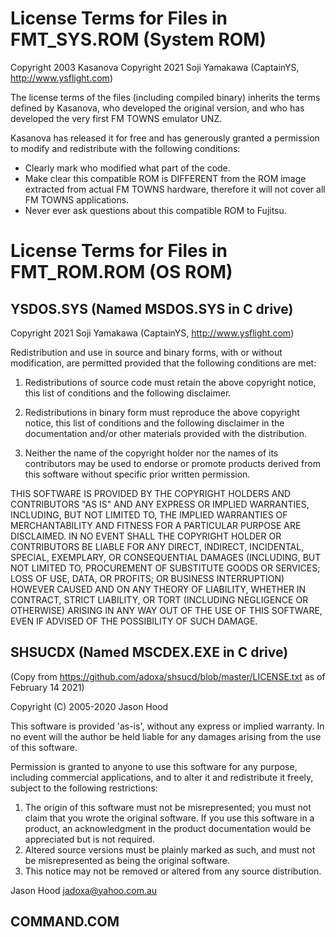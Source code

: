 # License Terms for Files in FMT_SYS.ROM (System ROM)

Copyright 2003 Kasanova
Copyright 2021 Soji Yamakawa (CaptainYS, http://www.ysflight.com)

The license terms of the files (including compiled binary) inherits the terms defined by Kasanova, who developed the original version, and who has developed the very first FM TOWNS emulator UNZ.

Kasanova has released it for free and has generously granted a permission to modify and redistribute with the following conditions:

- Clearly mark who modified what part of the code.
- Make clear this compatible ROM is DIFFERENT from the ROM image extracted from actual FM TOWNS hardware, therefore it will not cover all FM TOWNS applications.
- Never ever ask questions about this compatible ROM to Fujitsu.



# License Terms for Files in FMT_ROM.ROM (OS ROM)

## YSDOS.SYS (Named MSDOS.SYS in C drive)
Copyright 2021 Soji Yamakawa (CaptainYS, http://www.ysflight.com)

Redistribution and use in source and binary forms, with or without modification, are permitted provided that the following conditions are met:

1. Redistributions of source code must retain the above copyright notice, this list of conditions and the following disclaimer.

2. Redistributions in binary form must reproduce the above copyright notice, this list of conditions and the following disclaimer in the documentation and/or other materials provided with the distribution.

3. Neither the name of the copyright holder nor the names of its contributors may be used to endorse or promote products derived from this software without specific prior written permission.

THIS SOFTWARE IS PROVIDED BY THE COPYRIGHT HOLDERS AND CONTRIBUTORS "AS IS" AND ANY EXPRESS OR IMPLIED WARRANTIES, INCLUDING, BUT NOT LIMITED TO, THE IMPLIED WARRANTIES OF MERCHANTABILITY AND FITNESS FOR A PARTICULAR PURPOSE ARE DISCLAIMED. IN NO EVENT SHALL THE COPYRIGHT HOLDER OR CONTRIBUTORS BE LIABLE FOR ANY DIRECT, INDIRECT, INCIDENTAL, SPECIAL, EXEMPLARY, OR CONSEQUENTIAL DAMAGES (INCLUDING, BUT NOT LIMITED TO, PROCUREMENT OF SUBSTITUTE GOODS OR SERVICES; LOSS OF USE, DATA, OR PROFITS; OR BUSINESS INTERRUPTION) HOWEVER CAUSED AND ON ANY THEORY OF LIABILITY, WHETHER IN CONTRACT, STRICT LIABILITY, OR TORT (INCLUDING NEGLIGENCE OR OTHERWISE) ARISING IN ANY WAY OUT OF THE USE OF THIS SOFTWARE, EVEN IF ADVISED OF THE POSSIBILITY OF SUCH DAMAGE.


## SHSUCDX (Named MSCDEX.EXE in C drive)

(Copy from https://github.com/adoxa/shsucd/blob/master/LICENSE.txt as of February 14 2021)

Copyright (C) 2005-2020 Jason Hood

This software is provided 'as-is', without any express or implied
warranty.  In no event will the author be held liable for any damages
arising from the use of this software.

Permission is granted to anyone to use this software for any purpose,
including commercial applications, and to alter it and redistribute it
freely, subject to the following restrictions:

1. The origin of this software must not be misrepresented; you must not
   claim that you wrote the original software. If you use this software
   in a product, an acknowledgment in the product documentation would be
   appreciated but is not required.
2. Altered source versions must be plainly marked as such, and must not be
   misrepresented as being the original software.
3. This notice may not be removed or altered from any source distribution.

Jason Hood
jadoxa@yahoo.com.au



## COMMAND.COM
